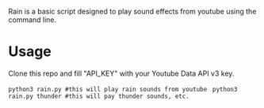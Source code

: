 Rain is a basic script designed to play sound effects from youtube using the command line.

# Usage

Clone this repo and fill "API_KEY" with your Youtube Data API v3 key.

```python3 rain.py #this will play rain sounds from youtube ```
```python3 rain.py thunder #this will pay thunder sounds, etc.```
